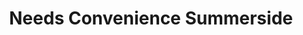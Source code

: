 ---
title: "Needs Convenience Summerside"
url: /summerside/needs-convenience-summerside/
shop: convenience
---